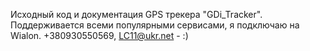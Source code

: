 Исходный код и документация GPS трекера "GDi_Tracker". Поддерживается всеми популярными сервисами, я подключаю на Wialon.
+380930550569, LC11@ukr.net  -  :)
